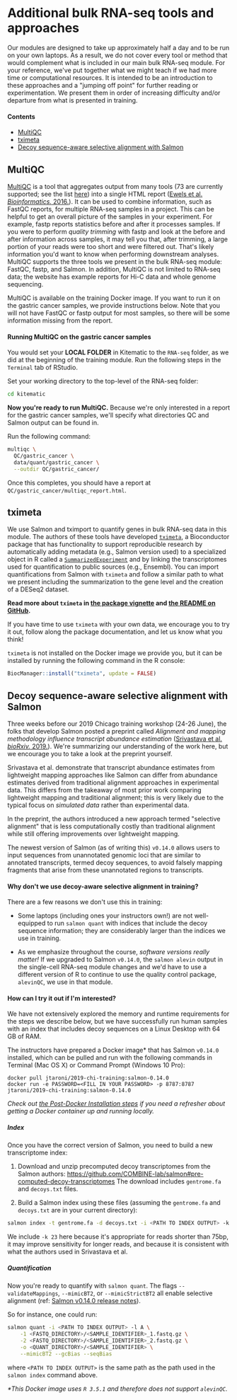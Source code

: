 # Additional bulk RNA-seq tools and approaches

Our modules are designed to take up approximately half a day and to be run on your own laptops.
As a result, we do not cover every tool or method that would complement what is included in our main bulk RNA-seq module.
For your reference, we've put together what we might teach if we had more time or computational resources.
It is intended to be an introduction to these approaches and a "jumping off point" for further reading or experimentation.
We present them in order of increasing difficulty and/or departure from what is presented in training.
 
####  Contents

* [MultiQC](#multiqc)
* [tximeta](#tximeta)
* [Decoy sequence-aware selective alignment with Salmon](#decoy-sequence-aware-selective-alignment-with-salmon)

## MultiQC

[MultiQC](https://multiqc.info/) is a tool that aggregates output from many tools (73 are currently supported; see the list [here](https://multiqc.info/docs/#multiqc-modules)) into a single HTML report ([Ewels et al. _Bioinformatics._ 2016.](http://dx.doi.org/10.1093/bioinformatics/btw354)).
It can be used to combine information, such as FastQC reports, for multiple RNA-seq samples in a project.
This can be helpful to get an overall picture of the samples in your experiment.
For example, fastp reports statistics before and after it processes samples.
If you were to perform _quality trimming_ with fastp and look at the before and after information across samples, it may tell you that, after trimming, a large portion of your reads were too short and were filtered out. 
That's likely information you'd want to know when performing downstream analyses.
MultiQC supports the three tools we present in the bulk RNA-seq module: FastQC, fastp, and Salmon. 
In addition, MultiQC is not limited to RNA-seq data; the website has example reports for Hi-C data and whole genome sequencing.

MultiQC is available on the training Docker image.
If you want to run it on the gastric cancer samples, we provide instructions below. 
Note that you will not have FastQC or fastp output for most samples, so there will be some information missing from the report.

#### Running MultiQC on the gastric cancer samples

You would set your **LOCAL FOLDER** in Kitematic to the `RNA-seq` folder, as we did at the beginning of the training module.
Run the following steps in the `Terminal` tab of RStudio.

Set your working directory to the top-level of the RNA-seq folder:

```bash
cd kitematic
```

**Now you're ready to run MultiQC.**
Because we're only interested in a report for the gastric cancer samples, we'll specify what directories QC and Salmon output can be found in.

Run the following command:

```bash
multiqc \
  QC/gastric_cancer \
  data/quant/gastric_cancer \
  --outdir QC/gastric_cancer/
```

Once this completes, you should have a report at `QC/gastric_cancer/multiqc_report.html`.

## tximeta

We use Salmon and tximport to quantify genes in bulk RNA-seq data in this module.
The authors of these tools have developed [`tximeta`](https://bioconductor.org/packages/release/bioc/html/tximeta.html), a Bioconductor package that has functionality to support reproducible research by automatically adding metadata (e.g., Salmon version used) to a specialized object in R called a [`SummarizedExperiment`](https://bioconductor.org/packages/release/bioc/html/SummarizedExperiment.html) and by linking the transcriptomes used for quantification to public sources (e.g., Ensembl). 
You can import quantifications from Salmon with `tximeta` and follow a similar path to what we present including the summarization to the gene level and the creation of a DESeq2 dataset.

**Read more about `tximeta` in [the package vignette]((https://bioconductor.org/packages/release/bioc/vignettes/tximeta/inst/doc/tximeta.html)) and [the README on GitHub](https://github.com/mikelove/tximeta/blob/master/README.md).**

If you have time to use `tximeta` with your own data, we encourage you to try it out, follow along the package documentation, and let us know what you think!

`tximeta` is not installed on the Docker image we provide you, but it can be installed by running the following command in the R console:

```R
BiocManager::install("tximeta", update = FALSE)
```

## Decoy sequence-aware selective alignment with Salmon

Three weeks before our 2019 Chicago training workshop (24-26 June), the folks that develop Salmon posted a preprint called _Alignment and mapping methodology influence transcript abundance estimation_ ([Srivastava et al. _bioRxiv._ 2019.](https://doi.org/10.1101/657874)).
We're summarizing our understanding of the work here, but we encourage you to take a look at the preprint yourself.

Srivastava et al. demonstrate that transcript abundance estimates from lightweight mapping approaches like Salmon can differ from abundance estimates derived from traditional alignment approaches in experimental data.
This differs from the takeaway of most prior work comparing lightweight mapping and traditional alignment; this is very likely due to the typical focus on _simulated data_ rather than experimental data.

In the preprint, the authors introduced a new approach termed "selective alignment" that is less computationally costly than traditional alignment while still offering improvements over lightweight mapping. 

The newest version of Salmon (as of writing this) `v0.14.0` allows users to input sequences from unannotated genomic loci that are similar to annotated transcripts, termed decoy sequences, to avoid falsely mapping fragments that arise from these unannotated regions to transcripts.

#### Why don't we use decoy-aware selective alignment in training?

There are a few reasons we don't use this in training:

* Some laptops (including ones your instructors own!) are not well-equipped to run `salmon quant` with indices that include the decoy sequence information; they are considerably larger than the indices we use in training.

* As we emphasize throughout the course, _software versions really matter!_ If we upgraded to Salmon `v0.14.0`, the `salmon alevin` output in the single-cell RNA-seq module changes and we'd have to use a different version of R to continue to use the quality control package, `alevinQC`, we use in that module.

#### How can I try it out if I'm interested?

We have not extensively explored the memory and runtime requirements for the steps we describe below, but we have successfully run human samples with an index that includes decoy sequences on a Linux Desktop with 64 GB of RAM.

The instructors have prepared a Docker image\* that has Salmon `v0.14.0` installed, which can be pulled and run with the following commands in Terminal (Mac OS X) or Command Prompt (Windows 10 Pro):

```
docker pull jtaroni/2019-chi-training:salmon-0.14.0
docker run -e PASSWORD=<FILL IN YOUR PASSWORD> -p 8787:8787 jtaroni/2019-chi-training:salmon-0.14.0
```

_Check out [the Post-Docker Installation steps](https://github.com/AlexsLemonade/RNA-Seq-Exercises#post-docker-steps-using-kitematic) if you need a refresher about getting a Docker container up and running locally._

##### Index

Once you have the correct version of Salmon, you need to build a new transcriptome index:

1. Download and unzip precomputed decoy transcriptomes from the Salmon authors: https://github.com/COMBINE-lab/salmon#pre-computed-decoy-transcriptomes
The download includes `gentrome.fa` and `decoys.txt` files.

2. Build a Salmon index using these files (assuming the `gentrome.fa` and `decoys.txt` are in your current directory):

```bash
salmon index -t gentrome.fa -d decoys.txt -i <PATH TO INDEX OUTPUT> -k 23
```

We include `-k 23` here because it's appropriate for reads shorter than 75bp, it may improve sensitivity for longer reads, and because it is consistent with what the authors used in Srivastava et al.

##### Quantification

Now you're ready to quantify with `salmon quant`. The flags `--validateMappings`, `--mimicBT2`, or `--mimicStrictBT2` all enable selective alignment (ref: [Salmon v0.14.0 release notes](https://github.com/COMBINE-lab/salmon/releases/tag/v0.14.0)).

So for instance, one could run:

```bash
salmon quant -i <PATH TO INDEX OUTPUT> -l A \
	-1 <FASTQ_DIRECTORY>/<SAMPLE_IDENTIFIER>_1.fastq.gz \
	-2 <FASTQ_DIRECTORY>/<SAMPLE_IDENTIFIER>_2.fastq.gz \
	-o <QUANT_DIRECTORY>/<SAMPLE_IDENTIFIER> \
	--mimicBT2 --gcBias --seqBias
```

where `<PATH TO INDEX OUTPUT>` is the same path as the path used in the `salmon index` command above.

_\*This Docker image uses `R 3.5.1` and therefore does not support `alevinQC`._
